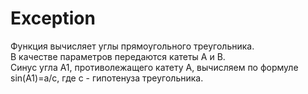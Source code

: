 # Exception
Функция вычисляет углы прямоугольного треугольника.  
В качестве параметров передаются катеты A и B.  
Синус угла А1, противолежащего катету А, вычисляем по формуле sin(A1)=a/c, где c - гипотенуза треугольника.
